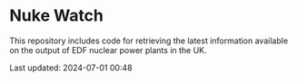 # Nuke Watch

This repository includes code for retrieving the latest information available on the output of EDF nuclear power plants in the UK.

Last updated: 2024-07-01 00:48